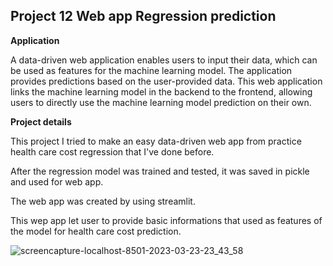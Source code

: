 ## Project 12 Web app Regression prediction

**Application**

A data-driven web application enables users to input their data, which can be used as features for the machine learning model. The application provides predictions based on the user-provided data. This web application links the machine learning model in the backend to the frontend, allowing users to directly use the machine learning model prediction on their own.



**Project details**

This project I tried to make an easy data-driven web app from practice health care cost regression that I've done before.

After the regression model was trained and tested, it was saved in pickle and used for web app.

The web app was created by using streamlit. 

This wep app let user to provide basic informations that used as features of the model for health care cost prediction.  



![screencapture-localhost-8501-2023-03-23-23_43_58](https://user-images.githubusercontent.com/123642022/227403873-80e8edc0-51c6-44d2-af49-de596397d752.png)




